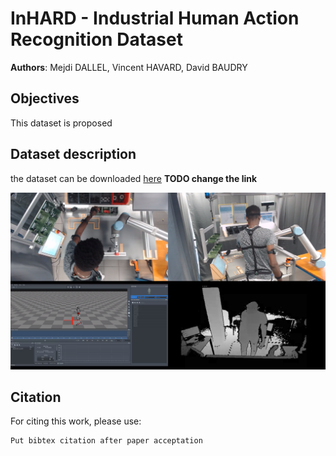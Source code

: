# InHARD - Industrial Human Action Recognition Dataset  
**Authors**: Mejdi DALLEL, Vincent HAVARD, David BAUDRY  
## Objectives
This dataset is proposed

## Dataset description
the dataset can be downloaded [here](https://recherche.cesi.fr/) **TODO change the link**

![dataset example](rsc/InHard_dataset.png)

## Citation
For citing this work, please use:  
``` 
Put bibtex citation after paper acceptation
```
